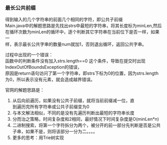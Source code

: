 ### 最长公共前缀
得到输入的几个字符串的前面几个相同的字符，即公共子前缀  
Main.java中的解题思路是先找出strs中最短的字符串，将其长度标为minLen,然后  
在循环次数为minLen的循环中，逐个判断其它字符串在当前位下是否一样，如果一  
样，表示最长公共字串的数量num就加1，否则退出循环，返回公共字串。
  
过程中出现的一个错误：  
函数中的判断条件没有加入strs.length==0 这个条件，导致在提交时出现  
IndexOutOfBoundsException的错误，  
原因是return语句访问了第一个字符串，即strs下标为0的位置，因为strs.length  
为0，所以表示没有元素，就会造成越界错误。  
  
官网的解题思路是：  
1. 从后向前遍历，如果没有公共子前缀，就将当前前缀减一位，直  
到遍历完所有字符串或公共子前缀变为0  
2. 与本文解法相似，不同的是没有先遍历判断出最短的字符串长度  
3. 分而治之策略，时间复杂度和2相同，最好情况下时间复杂度是O(minLen*n)  
4. 二进制搜索，将第一个字符拆分为两个，被分开的前一部分先判断是否是公共    
子串，如果不是，则将该部分一分为二。。。。  
5. 更多的思考：用Trie树实现

